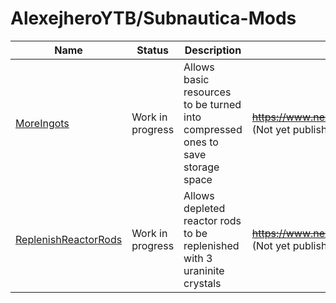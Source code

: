 # AlexejheroYTB/Subnautica-Mods 

| Name | Status | Description | Nexus Page Link | 
|-|-|-|-|
| <a href=https://github.com/AlexejheroYTB/Subnautica-Mods/tree/master/MoreIngots> MoreIngots </a> | Work in progress | Allows basic resources to be turned into compressed ones to save storage space | <strike>https://www.nexusmods.com/subnautica/mods/60</strike> (Not yet published) |
| <a href=https://github.com/AlexejheroYTB/Subnautica-Mods/tree/master/ReplenishReactorRods> ReplenishReactorRods </a> | Work in progress | Allows depleted reactor rods to be replenished with 3 uraninite crystals | <strike>https://www.nexusmods.com/subnautica/mods/62</strike> (Not yet published) |
